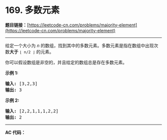 # 169. 多数元素

**题目链接：**[https://leetcode-cn.com/problems/majority-element](https://leetcode-cn.com/problems/majority-element)

---

<div class="content__1Y2H">
 <div class="notranslate">
  <p>给定一个大小为 <em>n </em>的数组，找到其中的多数元素。多数元素是指在数组中出现次数<strong>大于</strong>&nbsp;<code>⌊ n/2 ⌋</code>&nbsp;的元素。</p> 
  <p>你可以假设数组是非空的，并且给定的数组总是存在多数元素。</p> 
  <p><strong>示例&nbsp;1:</strong></p> 
  <pre class="language-text"><strong>输入:</strong> [3,2,3]
<strong>输出:</strong> 3</pre> 
  <p><strong>示例&nbsp;2:</strong></p> 
  <pre class="language-text"><strong>输入:</strong> [2,2,1,1,1,2,2]
<strong>输出:</strong> 2
</pre> 
 </div>
</div>

---

**AC 代码：**

```java

```